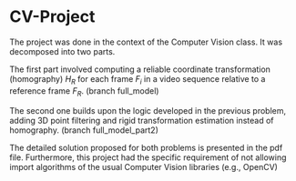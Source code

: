 # CV-Project

The project was done in the context of the Computer Vision class. It was decomposed into two parts. 

The first part involved computing a reliable coordinate transformation (homography) $H_R$ for each frame $F_i$ in a video sequence relative to a reference frame $F_R$. (branch full_model)

The second one builds upon the logic developed in the previous problem, adding 3D point filtering and rigid transformation estimation instead of homography. (branch full_model_part2)

The detailed solution proposed for both problems is presented in the pdf file. Furthermore, this project had the specific requirement of not allowing import algorithms of the usual Computer Vision libraries (e.g., OpenCV)
